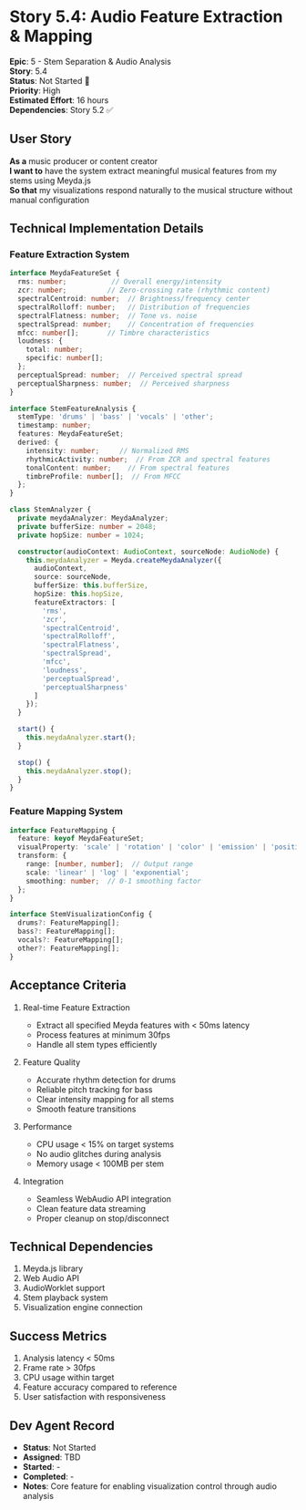 # Story 5.4: Audio Feature Extraction & Mapping

**Epic**: 5 - Stem Separation & Audio Analysis  
**Story**: 5.4  
**Status**: Not Started 🔴  
**Priority**: High  
**Estimated Effort**: 16 hours  
**Dependencies**: Story 5.2 ✅

## User Story

**As a** music producer or content creator  
**I want to** have the system extract meaningful musical features from my stems using Meyda.js  
**So that** my visualizations respond naturally to the musical structure without manual configuration

## Technical Implementation Details

### Feature Extraction System
```typescript
interface MeydaFeatureSet {
  rms: number;           // Overall energy/intensity
  zcr: number;          // Zero-crossing rate (rhythmic content)
  spectralCentroid: number;  // Brightness/frequency center
  spectralRolloff: number;   // Distribution of frequencies
  spectralFlatness: number;  // Tone vs. noise
  spectralSpread: number;    // Concentration of frequencies
  mfcc: number[];       // Timbre characteristics
  loudness: {
    total: number;
    specific: number[];
  };
  perceptualSpread: number;  // Perceived spectral spread
  perceptualSharpness: number;  // Perceived sharpness
}

interface StemFeatureAnalysis {
  stemType: 'drums' | 'bass' | 'vocals' | 'other';
  timestamp: number;
  features: MeydaFeatureSet;
  derived: {
    intensity: number;     // Normalized RMS
    rhythmicActivity: number;  // From ZCR and spectral features
    tonalContent: number;    // From spectral features
    timbreProfile: number[];  // From MFCC
  };
}

class StemAnalyzer {
  private meydaAnalyzer: MeydaAnalyzer;
  private bufferSize: number = 2048;
  private hopSize: number = 1024;

  constructor(audioContext: AudioContext, sourceNode: AudioNode) {
    this.meydaAnalyzer = Meyda.createMeydaAnalyzer({
      audioContext,
      source: sourceNode,
      bufferSize: this.bufferSize,
      hopSize: this.hopSize,
      featureExtractors: [
        'rms',
        'zcr',
        'spectralCentroid',
        'spectralRolloff',
        'spectralFlatness',
        'spectralSpread',
        'mfcc',
        'loudness',
        'perceptualSpread',
        'perceptualSharpness'
      ]
    });
  }

  start() {
    this.meydaAnalyzer.start();
  }

  stop() {
    this.meydaAnalyzer.stop();
  }
}
```

### Feature Mapping System
```typescript
interface FeatureMapping {
  feature: keyof MeydaFeatureSet;
  visualProperty: 'scale' | 'rotation' | 'color' | 'emission' | 'position';
  transform: {
    range: [number, number];  // Output range
    scale: 'linear' | 'log' | 'exponential';
    smoothing: number;  // 0-1 smoothing factor
  };
}

interface StemVisualizationConfig {
  drums?: FeatureMapping[];
  bass?: FeatureMapping[];
  vocals?: FeatureMapping[];
  other?: FeatureMapping[];
}
```

## Acceptance Criteria

1. Real-time Feature Extraction
   - Extract all specified Meyda features with < 50ms latency
   - Process features at minimum 30fps
   - Handle all stem types efficiently

2. Feature Quality
   - Accurate rhythm detection for drums
   - Reliable pitch tracking for bass
   - Clear intensity mapping for all stems
   - Smooth feature transitions

3. Performance
   - CPU usage < 15% on target systems
   - No audio glitches during analysis
   - Memory usage < 100MB per stem

4. Integration
   - Seamless WebAudio API integration
   - Clean feature data streaming
   - Proper cleanup on stop/disconnect

## Technical Dependencies

1. Meyda.js library
2. Web Audio API
3. AudioWorklet support
4. Stem playback system
5. Visualization engine connection

## Success Metrics

1. Analysis latency < 50ms
2. Frame rate > 30fps
3. CPU usage within target
4. Feature accuracy compared to reference
5. User satisfaction with responsiveness

## Dev Agent Record

- **Status**: Not Started
- **Assigned**: TBD
- **Started**: -
- **Completed**: -
- **Notes**: Core feature for enabling visualization control through audio analysis 